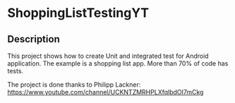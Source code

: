# ShoppingListTestingYT

<h2>Description</h2>

This project shows how to create Unit and integrated test for Android application. The example is a shopping list app. More than 70% of code has tests.

The project is done thanks to Philipp Lackner: https://www.youtube.com/channel/UCKNTZMRHPLXfqlbdOI7mCkg
